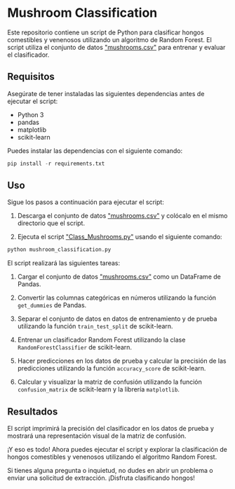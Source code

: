 # Mushroom Classification

Este repositorio contiene un script de Python para clasificar hongos comestibles y venenosos utilizando un algoritmo de Random Forest. El script utiliza el conjunto de datos ["mushrooms.csv"](mushrooms.csv) para entrenar y evaluar el clasificador.

## Requisitos

Asegúrate de tener instaladas las siguientes dependencias antes de ejecutar el script:

- Python 3
- pandas
- matplotlib
- scikit-learn

Puedes instalar las dependencias con el siguiente comando:

```python
pip install -r requirements.txt
```

## Uso

Sigue los pasos a continuación para ejecutar el script:

1. Descarga el conjunto de datos ["mushrooms.csv"](mushrooms.csv) y colócalo en el mismo directorio que el script.

2. Ejecuta el script ["Class_Mushrooms.py"](Class_Mushrooms.py) usando el siguiente comando:

```python
python mushroom_classification.py
```

El script realizará las siguientes tareas:

1. Cargar el conjunto de datos ["mushrooms.csv"](mushrooms.csv) como un DataFrame de Pandas.

2. Convertir las columnas categóricas en números utilizando la función `get_dummies` de Pandas.

3. Separar el conjunto de datos en datos de entrenamiento y de prueba utilizando la función `train_test_split` de scikit-learn.

4. Entrenar un clasificador Random Forest utilizando la clase `RandomForestClassifier` de scikit-learn.

5. Hacer predicciones en los datos de prueba y calcular la precisión de las predicciones utilizando la función `accuracy_score` de scikit-learn.

6. Calcular y visualizar la matriz de confusión utilizando la función `confusion_matrix` de scikit-learn y la librería `matplotlib`.

## Resultados

El script imprimirá la precisión del clasificador en los datos de prueba y mostrará una representación visual de la matriz de confusión.

¡Y eso es todo! Ahora puedes ejecutar el script y explorar la clasificación de hongos comestibles y venenosos utilizando el algoritmo Random Forest.

Si tienes alguna pregunta o inquietud, no dudes en abrir un problema o enviar una solicitud de extracción. ¡Disfruta clasificando hongos!
